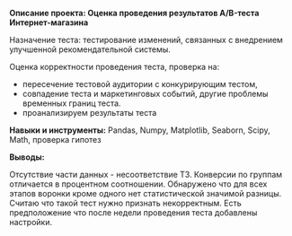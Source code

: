 __Описание проекта: Оценка проведения  результатов A/B-теста Интернет-магазина__

Назначение теста: тестирование изменений, связанных с внедрением улучшенной рекомендательной системы.

Оценка корректности проведения теста, проверка на:
- пересечение тестовой аудитории с конкурирующим тестом,
- совпадение теста и маркетинговых событий, другие проблемы временных границ теста.
- проанализируем результаты теста


**Навыки и инструменты:**
Pandas, Numpy, Matplotlib, Seaborn, Scipy,  Math, проверка гипотез

**Выводы:**

Отсутствие части данных - несоответствие  ТЗ.
Конверсии по группам отличается в процентном соотношении. 
Обнаружено что для всех этапов воронки кроме  одного нет статистической значимой разницы.  
Считаю что такой тест нужно признать некорректным. 
Есть предположение что после недели проведения теста добавлены настройки.




